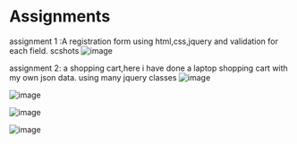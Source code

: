 # Assignments
assignment 1 :A registration form using html,css,jquery and validation for each field.
scshots ![image](https://github.com/user-attachments/assets/46ca6352-422b-44b8-81c8-217ce62c97c9)

assignment 2: a shopping cart,here i have done a laptop shopping cart with my own json data. using many jquery classes
![image](https://github.com/user-attachments/assets/60bc8076-61eb-46d2-a0ea-557b8bcd7a43)

![image](https://github.com/user-attachments/assets/6f65fbdc-950f-40ce-8c88-cf25657e409c)

![image](https://github.com/user-attachments/assets/7b9a559a-8e5e-4ab7-9dd8-7f6c69074bff)

![image](https://github.com/user-attachments/assets/84e27053-c242-4bea-8b35-0e3379633800)

